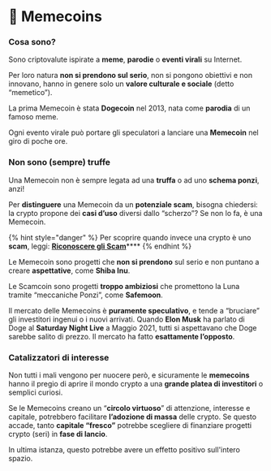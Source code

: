 # 🐶 Memecoins

### **Cosa sono?** <a href="#cosa-sono-e-come-nascono" id="cosa-sono-e-come-nascono"></a>

Sono criptovalute ispirate a **meme**, **parodie** o **eventi virali** su Internet.

Per loro natura **non si prendono sul serio**, non si pongono obiettivi e non innovano, hanno in genere solo un **valore culturale e sociale** (detto “memetico”).

La prima Memecoin è stata **Dogecoin** nel 2013, nata come **parodia** di un famoso meme.

Ogni evento virale può portare gli speculatori a lanciare una **Memecoin** nel giro di poche ore.&#x20;

### **Non sono (sempre) truffe**  <a href="#non-sono-truffe-e-hanno-un-valore" id="non-sono-truffe-e-hanno-un-valore"></a>

Una Memecoin non è sempre legata ad una **truffa** o ad uno **schema ponzi**, anzi!&#x20;

Per **distinguere** una Memecoin da un **potenziale scam**, bisogna chiedersi: la crypto propone dei **casi d’uso** diversi dallo “scherzo”? Se non lo fa, è una Memecoin.&#x20;

{% hint style="danger" %}
Per scoprire quando invece una crypto è uno **scam**, leggi: [**Riconoscere gli Scam**](../inizia-da-qua/riconoscere-gli-scam.md)****
{% endhint %}

Le Memecoin sono progetti che **non si prendono** sul serio e non puntano a creare **aspettative**, come **Shiba Inu**.

Le Scamcoin sono progetti **troppo ambiziosi** che promettono la Luna tramite “meccaniche Ponzi”, come **Safemoon**.

Il mercato delle Memecoins è **puramente speculativo**, e tende a “bruciare” gli investitori ingenui o i nuovi arrivati. Quando **Elon Musk** ha parlato di Doge al **Saturday Night Live** a Maggio 2021, tutti si aspettavano che Doge sarebbe salito di prezzo. Il mercato ha fatto **esattamente l’opposto**.

### **Catalizzatori di interesse** <a href="#catalizzatrici-di-interesse" id="catalizzatrici-di-interesse"></a>

Non tutti i mali vengono per nuocere però, e sicuramente le **memecoins** hanno il pregio di aprire il mondo crypto a una **grande platea di investitori** o semplici curiosi.&#x20;

Se le Memecoins creano un “**circolo virtuoso**” di attenzione, interesse e capitale, potrebbero facilitare **l’adozione di massa** delle crypto. Se questo accade, tanto **capitale “fresco”** potrebbe scegliere di finanziare progetti crypto (seri) in **fase di lancio**.

In ultima istanza, questo potrebbe avere un effetto positivo sull'intero spazio.
